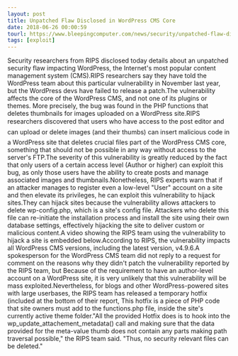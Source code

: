 ```yaml
---
layout: post
title: Unpatched Flaw Disclosed in WordPress CMS Core
date: 2018-06-26 00:00:59
tourl: https://www.bleepingcomputer.com/news/security/unpatched-flaw-disclosed-in-wordpress-cms-core/
tags: [exploit]
---
```

Security researchers from RIPS disclosed today details about an unpatched security flaw impacting WordPress, the Internet's most popular content management system (CMS).RIPS researchers say they have told the WordPress team about this particular vulnerability in November last year, but the WordPress devs have failed to release a patch.The vulnerability affects the core of the WordPress CMS, and not one of its plugins or themes. More precisely, the bug was found in the PHP functions that deletes thumbnails for images uploaded on a WordPress site.RIPS researchers discovered that users who have access to the post editor and can upload or delete images (and their thumbs) can insert malicious code in a WordPress site that deletes crucial files part of the WordPress CMS core, something that should not be possible in any way without access to the server's FTP.The severity of this vulnerability is greatly reduced by the fact that only users of a certain access level (Author or higher) can exploit this bug, as only those users have the ability to create posts and manage associated images and thumbnails.Nonetheless, RIPS experts warn that if an attacker manages to register even a low-level "User" account on a site and then elevate its privileges, he can exploit this vulnerability to hijack sites.They can hijack sites because the vulnerability allows attackers to delete wp-config.php, which is a site's config file. Attackers who delete this file can re-initiate the installation process and install the site using their own database settings, effectively hijacking the site to deliver custom or malicious content.A video showing the RIPS team using the vulnerability to hijack a site is embedded below.According to RIPS, the vulnerability impacts all WordPress CMS versions, including the latest version, v4.9.6.A spokesperson for the WordPress CMS team did not reply to a request for comment on the reasons why they didn't patch the vulnerability reported by the RIPS team, but Because of the requirement to have an author-level account on a WordPress site, it is very unlikely that this vulnerability will be mass exploited.Nevertheless, for blogs and other WordPress-powered sites with large userbases, the RIPS team has released a temporary hotfix (included at the bottom of their report, This hotfix is a piece of PHP code that site owners must add to the functions.php file, inside the site's currently active theme folder."All the provided Hotfix does is to hook into the wp_update_attachement_metadata() call and making sure that the data provided for the meta-value thumb does not contain any parts making path traversal possible," the RIPS team said. "Thus, no security relevant files can be deleted."